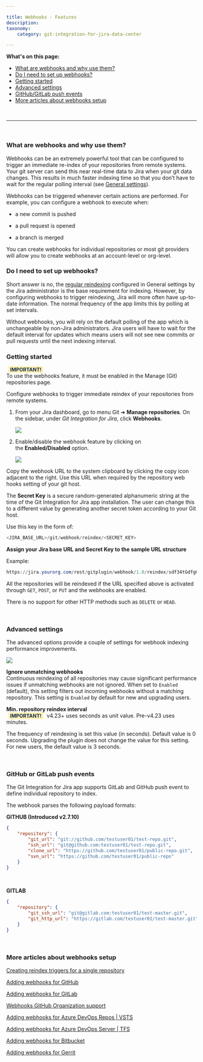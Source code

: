 ```yaml
---

title: Webhooks - Features
description:
taxonomy:
    category: git-integration-for-jira-data-center

---
```


<!-- hooks and webhooks -->

**What's on this page:**
- [What are webhooks and why use them?](#what-are-webhooks-and-why-use-them)
- [Do I need to set up webhooks?](#do-i-need-to-set-up-webhooks)
- [Getting started](#getting-started)
- [Advanced settings](#advanced-settings)
- [GitHub/GitLab push events](#github-or-gitlab-push-events)
- [More articles about webhooks setup](#more-articles-about-webhooks-setup)

&nbsp;
* * *
&nbsp;

### What are webhooks and why use them?

Webhooks can be an extremely powerful tool that can be configured to trigger an immediate re-index of your repositories from remote systems. Your git server can send this near real-time data to Jira when your git data changes. This results in much faster indexing time so that you don’t have to wait for the regular polling interval (see [General settings](/git-integration-for-jira-data-center/general-settings-gij-self-managed)).

Webhooks can be triggered whenever certain actions are performed. For example, you can configure a webhook to execute when:

*   a new commit is pushed

*   a pull request is opened

*   a branch is merged


You can create webhooks for individual repositories or most git providers will allow you to create webhooks at an account-level or org-level.

### Do I need to set up webhooks?

Short answer is no, the [regular reindexing](/git-integration-for-jira-data-center/general-settings-gij-self-managed) configured in General settings by the Jira administrator is the base requirement for indexing. However, by configuring webhooks to trigger reindexing, Jira will more often have up-to-date information. The normal frequency of the app limits this by polling at set intervals.

Without webhooks, you will rely on the default polling of the app which is unchangeable by non-Jira administrators. Jira users will have to wait for the default interval for updates which means users will not see new commits or pull requests until the next indexing interval.

### Getting started

<b style='background-color:#FFF1B6; padding:1px 5px; color:#172A4C; border-radius:3px; margin: 0 5px; font-size: small;'>IMPORTANT!</b><br>
To use the webhooks feature, it must be enabled in the Manage (Git) repositories page.

Configure webhooks to trigger immediate reindex of your repositories from remote systems.

1.  From your Jira dashboard, go to menu Git ➜ **Manage repositories**_._ On the sidebar, under _Git Integration for Jira_, click **Webhooks**.

    ![](/wp-content/uploads/gij-gitserver-gitmgr-webhooks-sidebar-sel-c.png)

2.  Enable/disable the webhook feature by clicking on the **Enabled/Disabled** option.

    ![](/wp-content/uploads/gij-gitserver-webhooks-settings-page-c.png)

<div class="bbb-callout bbb--tip">
    <div class="irow">
    <div class="ilogobox">
        <span class="logoimg"></span>
    </div>
    <div class="imsgbox">
        Copy the webhook URL to the system clipboard by clicking the copy icon adjacent to the right. Use this URL when required by the repository web hooks setting of your git host.
    </div>
    </div>
</div>

The **Secret Key** is a secure random-generated alphanumeric string at the time of the Git Integration for Jira app installation. The user can change this to a different value by generating another secret token according to your Git host.

Use this key in the form of:

```java
<JIRA_BASE_URL>/git/webhook/reindex/<SECRET_KEY>
```

**Assign your Jira base URL and Secret Key to the sample URL structure**

Example:<br>
```powershell
https://jira.yourorg.com/rest/gitplugin/webhook/1.0/reindex/sdf34tGdfgGDG345g3y0045TYG23te37
```

<div class="bbb-callout bbb--info">
    <div class="irow">
    <div class="ilogobox">
        <span class="logoimg"></span>
    </div>
    <div class="imsgbox">
        All the repositories will be reindexed if the URL specified above is activated through <code>GET</code>, <code>POST</code>, or <code>PUT</code> and the webhooks are enabled.
        <p style='margin-bottom:0 !important'>There is no support for other HTTP methods such as <code>DELETE</code> or <code>HEAD</code>.</p>
    </div>
    </div>
</div>

&nbsp;

### Advanced settings

The advanced options provide a couple of settings for webhook indexing performance improvements.

![](/wp-content/uploads/gij-gitserverdc-webhooks-indexing-interval-423.png)

**Ignore unmatching webhooks**<br>
Continuous reindexing of all repositories may cause significant performance issues if unmatching webhooks are not ignored. When set to `Enabled` (default), this setting filters out incoming webhooks without a matching repository. This setting is `Enabled` by default for new and upgrading users.

**Min. repository reindex interval**<br>
<b style='background-color:#FFF1B6; padding:1px 5px; color:#172A4C; border-radius:3px; margin: 0 5px; font-size: small;'>IMPORTANT!</b> v4.23+ uses seconds as unit value. Pre-v4.23 uses minutes.

The frequency of reindexing is set this value (in seconds). Default value is 0 seconds. Upgrading the plugin does not change the value for this setting. For new users, the default value is 3 seconds.

&nbsp;

### GitHub or GitLab push events

The Git Integration for Jira app supports GitLab and GitHub push event to define individual repository to index.

The webhook parses the following payload formats:

**GITHUB (Introduced v2.7.10)**

```json
{   
    "repository": {   
        "git_url": "git://github.com/testuser01/test-repo.git",
        "ssh_url": "git@github.com:testuser01/test-repo.git",
        "clone_url": "https://github.com/testuser01/public-repo.git",
        "svn_url": "https://github.com/testuser01/public-repo"
    }
}
```

<br>

**GITLAB**

```json
{   
    "repository": {   
        "git_ssh_url": "git@gitlab.com:testuser01/test-master.git",
        "git_http_url": "https://gitlab.com/testuser01/test-master.git"
    }
}
```

&nbsp;

### More articles about webhooks setup

[Creating reindex triggers for a single repository](/git-integration-for-jira-data-center/Creating-reindex-triggers-for-a-single-repository-gij-self-managed)

[Adding webhooks for GitHub](/git-integration-for-jira-data-center/Adding-Webhooks-for-GitHub-gij-self-managed)

[Adding webhooks for GitLab](/git-integration-for-jira-data-center/Adding-Webhooks-for-GitLab-gij-self-managed)

[Webhooks GitHub Organization support](/git-integration-for-jira-data-center/Webhooks-GitHub-Organization-Support-gij-self-managed)

[Adding webhooks for Azure DevOps Repos \| VSTS](/git-integration-for-jira-data-center/Adding-Webhooks-for-Azure-DevOps-Repos-VSTS-gij-self-managed)

[Adding webhooks for Azure DevOps Server \| TFS](/git-integration-for-jira-data-center/Adding-Webhooks-for-Azure-DevOps-Server-TFS-gij-self-managed)

[Adding webhooks for Bitbucket](/git-integration-for-jira-data-center/Adding-Webhooks-for-Bitbucket-gij-self-managed)

[Adding webhooks for Gerrit](/git-integration-for-jira-data-center/Adding-webhooks-for-Gerrit-gij-self-managed)


